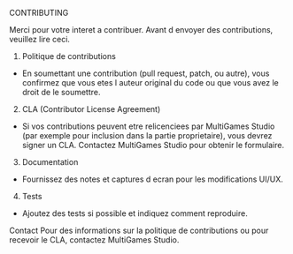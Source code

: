 CONTRIBUTING

Merci pour votre interet a contribuer. Avant d envoyer des contributions,
veuillez lire ceci.

1) Politique de contributions
- En soumettant une contribution (pull request, patch, ou autre), vous
  confirmez que vous etes l auteur original du code ou que vous avez le droit
  de le soumettre.

2) CLA (Contributor License Agreement)
- Si vos contributions peuvent etre relicenciees par MultiGames Studio
  (par exemple pour inclusion dans la partie proprietaire), vous devrez signer
  un CLA. Contactez MultiGames Studio pour obtenir le formulaire.

3) Documentation
- Fournissez des notes et captures d ecran pour les modifications UI/UX.

4) Tests
- Ajoutez des tests si possible et indiquez comment reproduire.

Contact
Pour des informations sur la politique de contributions ou pour recevoir le
CLA, contactez MultiGames Studio.
